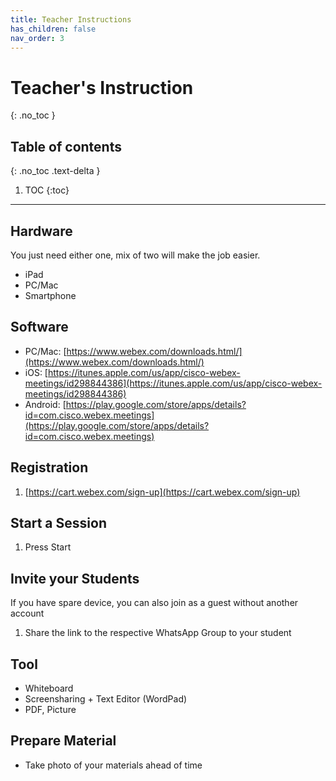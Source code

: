 ```yaml
---
title: Teacher Instructions
has_children: false
nav_order: 3
---
```


# Teacher's Instruction
{: .no_toc }

## Table of contents
{: .no_toc .text-delta }

1. TOC
{:toc}

---

## Hardware
You just need either one, mix of two will make the job easier.

- iPad
- PC/Mac
- Smartphone

## Software
- PC/Mac: [https://www.webex.com/downloads.html/](https://www.webex.com/downloads.html/)
- iOS: [https://itunes.apple.com/us/app/cisco-webex-meetings/id298844386](https://itunes.apple.com/us/app/cisco-webex-meetings/id298844386)
- Android: [https://play.google.com/store/apps/details?id=com.cisco.webex.meetings](https://play.google.com/store/apps/details?id=com.cisco.webex.meetings)

## Registration
1. [https://cart.webex.com/sign-up](https://cart.webex.com/sign-up)

## Start a Session
1. Press Start

## Invite your Students
If you have spare device, you can also join as a guest without another account

1. Share the link to the respective WhatsApp Group to your student


## Tool
- Whiteboard
- Screensharing + Text Editor (WordPad)
- PDF, Picture 

## Prepare Material
- Take photo of your materials ahead of time
